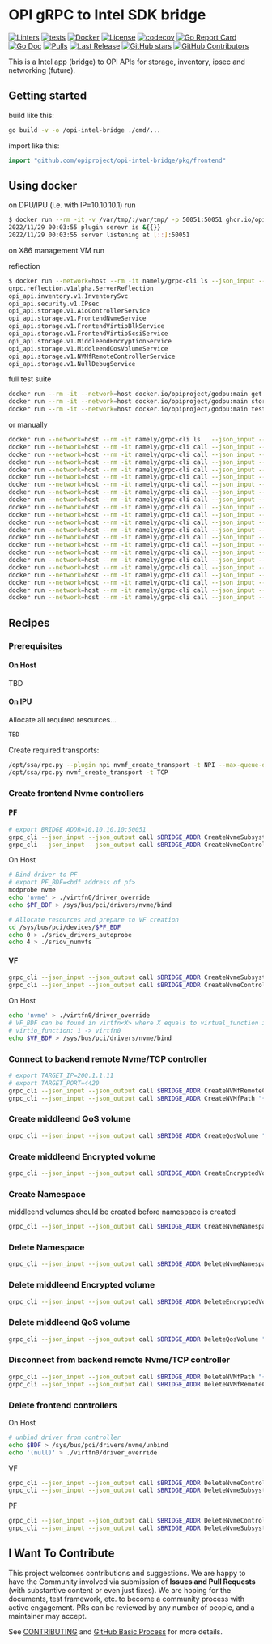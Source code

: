 # OPI gRPC to Intel SDK bridge

[![Linters](https://github.com/opiproject/opi-intel-bridge/actions/workflows/linters.yml/badge.svg)](https://github.com/opiproject/opi-intel-bridge/actions/workflows/linters.yml)
[![tests](https://github.com/opiproject/opi-intel-bridge/actions/workflows/go.yml/badge.svg)](https://github.com/opiproject/opi-intel-bridge/actions/workflows/go.yml)
[![Docker](https://github.com/opiproject/opi-intel-bridge/actions/workflows/docker-publish.yml/badge.svg)](https://github.com/opiproject/opi-intel-bridge/actions/workflows/docker-publish.yml)
[![License](https://img.shields.io/github/license/opiproject/opi-intel-bridge?style=flat-square&color=blue&label=License)](https://github.com/opiproject/opi-intel-bridge/blob/master/LICENSE)
[![codecov](https://codecov.io/gh/opiproject/opi-intel-bridge/branch/main/graph/badge.svg)](https://codecov.io/gh/opiproject/opi-intel-bridge)
[![Go Report Card](https://goreportcard.com/badge/github.com/opiproject/opi-intel-bridge)](https://goreportcard.com/report/github.com/opiproject/opi-intel-bridge)
[![Go Doc](https://img.shields.io/badge/godoc-reference-blue.svg)](http://godoc.org/github.com/opiproject/opi-intel-bridge)
[![Pulls](https://img.shields.io/docker/pulls/opiproject/opi-intel-bridge.svg?logo=docker&style=flat&label=Pulls)](https://hub.docker.com/r/opiproject/opi-intel-bridge)
[![Last Release](https://img.shields.io/github/v/release/opiproject/opi-intel-bridge?label=Latest&style=flat-square&logo=go)](https://github.com/opiproject/opi-intel-bridge/releases)
[![GitHub stars](https://img.shields.io/github/stars/opiproject/opi-intel-bridge.svg?style=flat-square&label=github%20stars)](https://github.com/opiproject/opi-intel-bridge)
[![GitHub Contributors](https://img.shields.io/github/contributors/opiproject/opi-intel-bridge.svg?style=flat-square)](https://github.com/opiproject/opi-intel-bridge/graphs/contributors)

This is a Intel app (bridge) to OPI APIs for storage, inventory, ipsec and networking (future).

## Getting started

build like this:

```bash
go build -v -o /opi-intel-bridge ./cmd/...
```

import like this:

```go
import "github.com/opiproject/opi-intel-bridge/pkg/frontend"
```

## Using docker

on DPU/IPU (i.e. with IP=10.10.10.1) run

```bash
$ docker run --rm -it -v /var/tmp/:/var/tmp/ -p 50051:50051 ghcr.io/opiproject/opi-intel-bridge:main
2022/11/29 00:03:55 plugin serevr is &{{}}
2022/11/29 00:03:55 server listening at [::]:50051
```

on X86 management VM run

reflection

```bash
$ docker run --network=host --rm -it namely/grpc-cli ls --json_input --json_output localhost:50051
grpc.reflection.v1alpha.ServerReflection
opi_api.inventory.v1.InventorySvc
opi_api.security.v1.IPsec
opi_api.storage.v1.AioControllerService
opi_api.storage.v1.FrontendNvmeService
opi_api.storage.v1.FrontendVirtioBlkService
opi_api.storage.v1.FrontendVirtioScsiService
opi_api.storage.v1.MiddleendEncryptionService
opi_api.storage.v1.MiddleendQosVolumeService
opi_api.storage.v1.NVMfRemoteControllerService
opi_api.storage.v1.NullDebugService
```

full test suite

```bash
docker run --rm -it --network=host docker.io/opiproject/godpu:main get --addr="10.10.10.10:50051"
docker run --rm -it --network=host docker.io/opiproject/godpu:main storagetest --addr="10.10.10.10:50051"
docker run --rm -it --network=host docker.io/opiproject/godpu:main test --addr=10.10.10.10:50151 --pingaddr=8.8.8.1"
```

or manually

```bash
docker run --network=host --rm -it namely/grpc-cli ls   --json_input --json_output 10.10.10.10:50051 -l
docker run --network=host --rm -it namely/grpc-cli call --json_input --json_output 10.10.10.10:50051 CreateNvmeSubsystem "{nvme_subsystem : {spec : {nqn: 'nqn.2022-09.io.spdk:opitest2', serial_number: 'myserial2', model_number: 'mymodel2', max_namespaces: 11} }, nvme_subsystem_id : 'subsystem2' }"
docker run --network=host --rm -it namely/grpc-cli call --json_input --json_output 10.10.10.10:50051 ListNvmeSubsystems "{parent : 'todo'}"
docker run --network=host --rm -it namely/grpc-cli call --json_input --json_output 10.10.10.10:50051 GetNvmeSubsystem "{name : '//storage.opiproject.org/volumes/subsystem2'}"
docker run --network=host --rm -it namely/grpc-cli call --json_input --json_output 10.10.10.10:50051 CreateNvmeController "{nvme_controller : {spec : {nvme_controller_id: 2, subsystem_id : { value : '//storage.opiproject.org/volumes/subsystem2' }, pcie_id : {physical_function : 0}, max_nsq:5, max_ncq:5 } }, nvme_controller_id : 'controller1'}"
docker run --network=host --rm -it namely/grpc-cli call --json_input --json_output 10.10.10.10:50051 ListNvmeControllers "{parent : '//storage.opiproject.org/volumes/subsystem2'}"
docker run --network=host --rm -it namely/grpc-cli call --json_input --json_output 10.10.10.10:50051 GetNvmeController "{name : '//storage.opiproject.org/volumes/controller1'}"
docker run --network=host --rm -it namely/grpc-cli call --json_input --json_output 10.10.10.10:50051 CreateNvmeNamespace "{nvme_namespace : {spec : {subsystem_id : { value : '//storage.opiproject.org/volumes/subsystem2' }, volume_id : { value : 'Malloc0' }, 'host_nsid' : '10', uuid:{value : '1b4e28ba-2fa1-11d2-883f-b9a761bde3fb'}, nguid: '1b4e28ba-2fa1-11d2-883f-b9a761bde3fb', eui64: 1967554867335598546 } }, nvme_namespace_id: 'namespace1'}"
docker run --network=host --rm -it namely/grpc-cli call --json_input --json_output 10.10.10.10:50051 ListNvmeNamespaces "{parent : '//storage.opiproject.org/volumes/subsystem2'}"
docker run --network=host --rm -it namely/grpc-cli call --json_input --json_output 10.10.10.10:50051 GetNvmeNamespace "{name : '//storage.opiproject.org/volumes/namespace1'}"
docker run --network=host --rm -it namely/grpc-cli call --json_input --json_output 10.10.10.10:50051 NvmeNamespaceStats "{namespace_id : {value : '//storage.opiproject.org/volumes/namespace1'} }"
docker run --network=host --rm -it namely/grpc-cli call --json_input --json_output 10.10.10.10:50051 CreateNVMfRemoteController "{nv_mf_remote_controller : {multipath: 'NVME_MULTIPATH_MULTIPATH'}, nv_mf_remote_controller_id: 'nvmetcp12'}"
docker run --network=host --rm -it namely/grpc-cli call --json_input --json_output 10.10.10.10:50051 ListNVMfRemoteControllers "{}"
docker run --network=host --rm -it namely/grpc-cli call --json_input --json_output 10.10.10.10:50051 GetNVMfRemoteController "{name: '//storage.opiproject.org/volumes/nvmetcp12'}"
docker run --network=host --rm -it namely/grpc-cli call --json_input --json_output 10.10.10.10:50051 CreateNVMfPath "{nv_mf_path : {controller_id: {value: '//storage.opiproject.org/volumes/nvmetcp12'}, traddr:'11.11.11.2', subnqn:'nqn.2016-06.com.opi.spdk.target0', trsvcid:'4444', trtype:'NVME_TRANSPORT_TCP', adrfam:'NVMF_ADRFAM_IPV4', hostnqn:'nqn.2014-08.org.nvmexpress:uuid:feb98abe-d51f-40c8-b348-2753f3571d3c'}, nv_mf_path_id: 'nvmetcp12path0'}"
docker run --network=host --rm -it namely/grpc-cli call --json_input --json_output 10.10.10.10:50051 ListNVMfPaths "{parent : 'todo'}"
docker run --network=host --rm -it namely/grpc-cli call --json_input --json_output 10.10.10.10:50051 GetNVMfPath "{name: '//storage.opiproject.org/volumes/nvmetcp12path0'}"
docker run --network=host --rm -it namely/grpc-cli call --json_input --json_output 10.10.10.10:50051 DeleteNVMfPath "{name: '//storage.opiproject.org/volumes/nvmetcp12path0'}"
docker run --network=host --rm -it namely/grpc-cli call --json_input --json_output 10.10.10.10:50051 DeleteNVMfRemoteController "{name: '//storage.opiproject.org/volumes/nvmetcp12'}"
docker run --network=host --rm -it namely/grpc-cli call --json_input --json_output 10.10.10.10:50051 DeleteNvmeNamespace "{name : '//storage.opiproject.org/volumes/namespace1'}"
docker run --network=host --rm -it namely/grpc-cli call --json_input --json_output 10.10.10.10:50051 DeleteNvmeController "{name : '//storage.opiproject.org/volumes/controller1'}"
docker run --network=host --rm -it namely/grpc-cli call --json_input --json_output 10.10.10.10:50051 DeleteNvmeSubsystem "{name : '//storage.opiproject.org/volumes/subsystem2'}"
```

## Recipes

### Prerequisites

#### On Host

TBD

#### On IPU

Allocate all required resources...

```bash
TBD
```

Create required transports:

```bash
/opt/ssa/rpc.py --plugin npi nvmf_create_transport -t NPI --max-queue-depth 4096  --max-io-size 65536 --io-unit-size 4096 --lbads 4096 --log-level ERROR
/opt/ssa/rpc.py nvmf_create_transport -t TCP
```

### Create frontend Nvme controllers

#### PF

```bash
# export BRIDGE_ADDR=10.10.10.10:50051
grpc_cli --json_input --json_output call $BRIDGE_ADDR CreateNvmeSubsystem "{nvme_subsystem : {spec : {nqn: 'nqn.2022-09.io.spdk:opitest-0.0', serial_number: 'mev-opi-serial', model_number: 'mev-opi-model', max_namespaces: 11} }, nvme_subsystem_id : 'subsystem00' }"
grpc_cli --json_input --json_output call $BRIDGE_ADDR CreateNvmeController "{nvme_controller : {spec : {nvme_controller_id: 0, subsystem_id : { value : '//storage.opiproject.org/volumes/subsystem00' }, pcie_id : {physical_function : 0, virtual_function : 0}, max_nsq:5, max_ncq:5} }, nvme_controller_id : 'controller0' }"
```

On Host

```bash
# Bind driver to PF
# export PF_BDF=<bdf address of pf>
modprobe nvme
echo 'nvme' > ./virtfn0/driver_override
echo $PF_BDF > /sys/bus/pci/drivers/nvme/bind

# Allocate resources and prepare to VF creation
cd /sys/bus/pci/devices/$PF_BDF
echo 0 > ./sriov_drivers_autoprobe
echo 4 > ./sriov_numvfs
```

#### VF

```bash
grpc_cli --json_input --json_output call $BRIDGE_ADDR CreateNvmeSubsystem "{nvme_subsystem : {spec : {nqn: 'nqn.2022-09.io.spdk:opitest-0.1', serial_number: 'mev-opi-serial', model_number: 'mev-opi-model', max_namespaces: 11} }, nvme_subsystem_id : 'subsystem01' }"
grpc_cli --json_input --json_output call $BRIDGE_ADDR CreateNvmeController "{nvme_controller : {spec : {nvme_controller_id: 2, subsystem_id : { value : '//storage.opiproject.org/volumes/subsystem01' }, pcie_id : {physical_function : 0, virtual_function : 1}, max_nsq:5, max_ncq:5, max_limit: {rd_iops_kiops: 5}} }, nvme_controller_id : 'controller1' }"
```

On Host

```bash
echo 'nvme' > ./virtfn0/driver_override
# VF_BDF can be found in virtfn<X> where X equals to virtual_function in CreateNvmeController minus 1 e.g.
# virtio_function: 1 -> virtfn0
echo $VF_BDF > /sys/bus/pci/drivers/nvme/bind
```

### Connect to backend remote Nvme/TCP controller

```bash
# export TARGET_IP=200.1.1.11
# export TARGET_PORT=4420
grpc_cli --json_input --json_output call $BRIDGE_ADDR CreateNVMfRemoteController "{nv_mf_remote_controller : {multipath: 'NVME_MULTIPATH_MULTIPATH'}, nv_mf_remote_controller_id: 'nvmetcp12'}"
grpc_cli --json_input --json_output call $BRIDGE_ADDR CreateNVMfPath "{nv_mf_path: {controller_id: {value: '//storage.opiproject.org/volumes/nvmetcp12'}, traddr:'$TARGET_IP', subnqn:'nqn.2016-06.io.spdk:cnode1', trsvcid:'$TARGET_PORT', trtype:'NVME_TRANSPORT_TCP', adrfam:'NVMF_ADRFAM_IPV4', hostnqn:'nqn.2016-06.io.spdk:cnode1'}, nv_mf_path_id: 'nvmetcp12path0'}"
```

### Create middleend QoS volume

```bash
grpc_cli --json_input --json_output call $BRIDGE_ADDR CreateQosVolume "{'qos_volume' : {'volume_id' : { 'value':'nvmetcp12n1'}, 'max_limit' : { 'rw_iops_kiops': 3 } }, 'qos_volume_id' : 'qosvolume0' }"
```

### Create middleend Encrypted volume

```bash
grpc_cli --json_input --json_output call $BRIDGE_ADDR CreateEncryptedVolume "{'encrypted_volume': { 'cipher': 'ENCRYPTION_TYPE_AES_XTS_128', 'volume_id': { 'value': 'nvmetcp12n1'}, 'key': 'MDAwMTAyMDMwNDA1MDYwNzA4MDkwYTBiMGMwZDBlMGY='}, 'encrypted_volume_id': 'encnvmetcp12n1' }"
```

### Create Namespace

middleend volumes should be created before namespace is created

```bash
grpc_cli --json_input --json_output call $BRIDGE_ADDR CreateNvmeNamespace "{nvme_namespace : {spec : {subsystem_id : { value : '//storage.opiproject.org/volumes/subsystem01' }, volume_id : { value : 'nvmetcp12n1' }, 'host_nsid' : '5', uuid:{value : '1b4e28ba-2fa1-11d2-883f-b9a761bde3fc'}, nguid: '1b4e28ba-2fa1-11d2-883f-b9a761bde3fc', eui64: 1967554867335598547 } }, nvme_namespace_id: 'namespace1' }"
```

### Delete Namespace

```bash
grpc_cli --json_input --json_output call $BRIDGE_ADDR DeleteNvmeNamespace "{name : '//storage.opiproject.org/volumes/namespace1'}"
```

### Delete middleend Encrypted volume

```bash
grpc_cli --json_input --json_output call $BRIDGE_ADDR DeleteEncryptedVolume "{'name': '//storage.opiproject.org/volumes/encnvmetcp12n1'}"
```

### Delete middleend QoS volume

```bash
grpc_cli --json_input --json_output call $BRIDGE_ADDR DeleteQosVolume "{name : '//storage.opiproject.org/volumes/qosvolume0'}"
```

### Disconnect from backend remote Nvme/TCP controller

```bash
grpc_cli --json_input --json_output call $BRIDGE_ADDR DeleteNVMfPath "{name: '//storage.opiproject.org/volumes/nvmetcp12path0'}"
grpc_cli --json_input --json_output call $BRIDGE_ADDR DeleteNVMfRemoteController "{name: '//storage.opiproject.org/volumes/nvmetcp12'}"
```

### Delete frontend controllers

On Host

```bash
# unbind driver from controller
echo $BDF > /sys/bus/pci/drivers/nvme/unbind
echo '(null)' > ./virtfn0/driver_override
```

VF

```bash
grpc_cli --json_input --json_output call $BRIDGE_ADDR DeleteNvmeController "{name : '//storage.opiproject.org/volumes/controller1'}"
grpc_cli --json_input --json_output call $BRIDGE_ADDR DeleteNvmeSubsystem "{name : '//storage.opiproject.org/volumes/subsystem01'}"
```

PF

```bash
grpc_cli --json_input --json_output call $BRIDGE_ADDR DeleteNvmeController "{name : '//storage.opiproject.org/volumes/controller0'}"
grpc_cli --json_input --json_output call $BRIDGE_ADDR DeleteNvmeSubsystem "{name : '//storage.opiproject.org/volumes/subsystem00'}"
```

## I Want To Contribute

This project welcomes contributions and suggestions.  We are happy to have the Community involved via submission of **Issues and Pull Requests** (with substantive content or even just fixes). We are hoping for the documents, test framework, etc. to become a community process with active engagement.  PRs can be reviewed by any number of people, and a maintainer may accept.

See [CONTRIBUTING](https://github.com/opiproject/opi/blob/main/CONTRIBUTING.md) and [GitHub Basic Process](https://github.com/opiproject/opi/blob/main/doc-github-rules.md) for more details.
